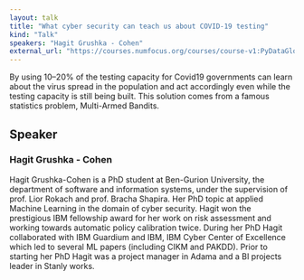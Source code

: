 ```yaml
---
layout: talk
title: "What cyber security can teach us about COVID-19 testing"
kind: "Talk"
speakers: "Hagit Grushka - Cohen"
external_url: "https://courses.numfocus.org/courses/course-v1:PyDataGlobal+PDG20-talks+2020/jump_to/block-v1:PyDataGlobal+PDG20-talks+2020+type@vertical+block@7c0e0f8bd47041e29f4b28ec8002ceda"
---
```


By using 10–20% of the testing capacity for Covid19 governments can learn about the virus spread in the population and act accordingly even while the testing capacity is still being built. This solution comes from a famous statistics problem, Multi-Armed Bandits.

## Speaker

### Hagit Grushka - Cohen

Hagit Grushka-Cohen is a PhD student at Ben-Gurion University, the department of software and information systems, under the supervision of prof. Lior Rokach and prof. Bracha Shapira. Her PhD topic at applied Machine Learning in the domain of cyber security.
Hagit won the prestigious IBM fellowship award for her work on risk assessment and working towards automatic policy calibration twice. During her PhD Hagit collaborated with IBM Guardium and IBM, IBM Cyber Center of Excellence which led to several ML papers (including CIKM and PAKDD). Prior to starting her PhD Hagit was a project manager in Adama and a BI projects leader in Stanly works.
